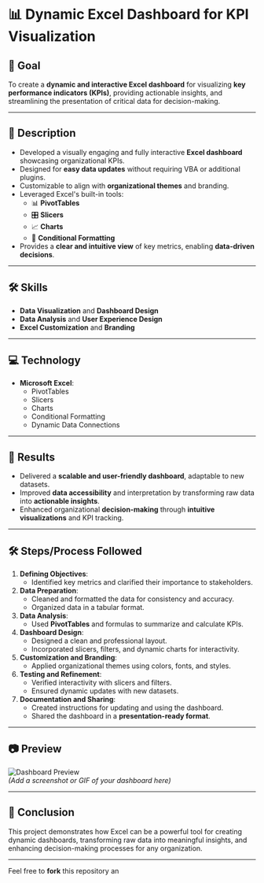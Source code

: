 # 📊 Dynamic Excel Dashboard for KPI Visualization

## 🎯 **Goal**
To create a **dynamic and interactive Excel dashboard** for visualizing **key performance indicators (KPIs)**, providing actionable insights, and streamlining the presentation of critical data for decision-making.

---

## 📝 **Description**
- Developed a visually engaging and fully interactive **Excel dashboard** showcasing organizational KPIs.
- Designed for **easy data updates** without requiring VBA or additional plugins.
- Customizable to align with **organizational themes** and branding.
- Leveraged Excel's built-in tools:
  - 📊 **PivotTables**
  - 🎛️ **Slicers**
  - 📈 **Charts**
  - 🎨 **Conditional Formatting**
- Provides a **clear and intuitive view** of key metrics, enabling **data-driven decisions**.

---

## 🛠️ **Skills**
- **Data Visualization** and **Dashboard Design**
- **Data Analysis** and **User Experience Design**
- **Excel Customization** and **Branding**

---

## 💻 **Technology**
- **Microsoft Excel**:
  - PivotTables
  - Slicers
  - Charts
  - Conditional Formatting
  - Dynamic Data Connections

---

## 🚀 **Results**
- Delivered a **scalable and user-friendly dashboard**, adaptable to new datasets.
- Improved **data accessibility** and interpretation by transforming raw data into **actionable insights**.
- Enhanced organizational **decision-making** through **intuitive visualizations** and KPI tracking.

---

## 🛠️ **Steps/Process Followed**
1. **Defining Objectives**:
   - Identified key metrics and clarified their importance to stakeholders.
2. **Data Preparation**:
   - Cleaned and formatted the data for consistency and accuracy.
   - Organized data in a tabular format.
3. **Data Analysis**:
   - Used **PivotTables** and formulas to summarize and calculate KPIs.
4. **Dashboard Design**:
   - Designed a clean and professional layout.
   - Incorporated slicers, filters, and dynamic charts for interactivity.
5. **Customization and Branding**:
   - Applied organizational themes using colors, fonts, and styles.
6. **Testing and Refinement**:
   - Verified interactivity with slicers and filters.
   - Ensured dynamic updates with new datasets.
7. **Documentation and Sharing**:
   - Created instructions for updating and using the dashboard.
   - Shared the dashboard in a **presentation-ready format**.

---

## 📷 **Preview**
![Dashboard Preview](https://via.placeholder.com/800x400.png)  
*(Add a screenshot or GIF of your dashboard here)*

---

## 📌 **Conclusion**
This project demonstrates how Excel can be a powerful tool for creating dynamic dashboards, transforming raw data into meaningful insights, and enhancing decision-making processes for any organization.

---

Feel free to **fork** this repository an
